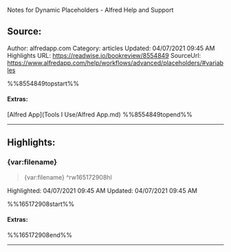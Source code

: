Notes for Dynamic Placeholders - Alfred Help and Support

## Source:
Author: alfredapp.com
Category: articles
Updated: 04/07/2021 09:45 AM
Highlights URL: https://readwise.io/bookreview/8554849
SourceUrl: https://www.alfredapp.com/help/workflows/advanced/placeholders/#variables

%%8554849topstart%%
#### Extras:
[Alfred App](Tools I Use/Alfred App.md)
%%8554849topend%%


 
-----
 ## Highlights:

### {var:filename}
>{var:filename} ^rw165172908hl


Highlighted: 04/07/2021 09:45 AM
Updated: 04/07/2021 09:45 AM

%%165172908start%%
#### Extras:

%%165172908end%%



------

